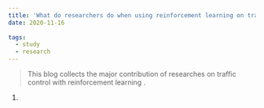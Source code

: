 ```yaml
---
title: 'What do researchers do when using reinforcement learning on traffic control'
date: 2020-11-16
 
tags:
  - study
  - research
---
```


> This blog collects the major contribution of researches on traffic control with reinforcement learning .

1. 